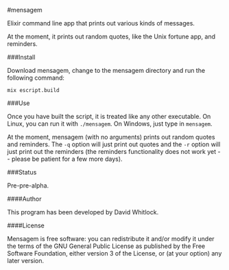 #mensagem

Elixir command line app that prints out various kinds of messages.

At the moment, it prints out random quotes, like the Unix fortune app,
and reminders.

###Install

Download mensagem, change to the mensagem directory and run the following command:

    mix escript.build

###Use

Once you have built the script, it is treated like any other executable.
On Linux, you can run it with `./mensagem`. On Windows, just type in `mensagem`.

At the moment, mensagem (with no arguments) prints out random quotes and reminders.
The `-q` option will just print out quotes and the `-r` option will just print
out the reminders (the reminders functionality does not work yet -- please be
patient for a few more days).

###Status

Pre-pre-alpha.

####Author

This program has been developed by David Whitlock.

####License

Mensagem is free software: you can redistribute it and/or modify it under
the terms of the GNU General Public License as published by the Free
Software Foundation, either version 3 of the License, or (at your
option) any later version.
